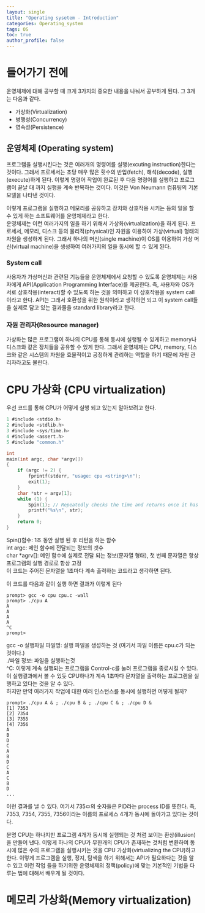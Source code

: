 ```yaml
---
layout: single
title: "Operating sysetem - Introduction"
categories: Operating_system
tags: OS
toc: true
author_profile: false
---
```


# 들어가기 전에
운영체제에 대해 공부할 때 크게 3가지의 중요한 내용을 나눠서 공부하게 된다. 그 3개는 다음과 같다.

* 가상화(Virtualization)
* 병행성(Concurrency)
* 영속성(Persistence)

## 운영체제 (Operating system)
프로그램을 실행시킨다는 것은 여러개의 명령어를 실행(excuting instruction)한다는 것이다. 그래서 프로세서는 초당 매우 많은 횟수의 반입(fetch), 해석(decode), 실행(execute)하게 된다. 이렇게 명령어 작업이 완료된 후 다음 명령어를 실행하고 프로그램이 끝날 대 까지 실행을 계속 반복하는 것이다. 이것은 Von Neumann 컴퓨팅의 기본 모델을 나타낸 것이다.

이렇게 프로그램을 실행하고 메모리를 공유하고 장치와 상호작용 시키는 등의 일을 할 수 있게 하는 소프트웨어를 운영체제라고 한다.</br>
운영체제는 이런 여러가지의 일을 하기 위해서 가상화(virtualization)을 하게 된다. 프로세서, 메모리, 디스크 등의 물리적(physical)인 자원을 이용하여 가상(virtual) 형태의 자원을 생성하게 된다. 그래서 하나의 머신(single machine)이 OS를 이용하여 가상 머신(virtual machine)을 생성하여 여러가지의 일을 동시에 할 수 있게 된다.

### System call
사용자가 가상머신과 관련된 기능들을 운영체제에서 요청할 수 있도록 운영체제는 사용자에게 API(Application Programming Interface)를 제공한다. 즉, 사용자와 OS가 서로 상호작용(interact)할 수 있도록 하는 것을 의미하고 이 상호작용을 system call이라고 한다. API는 그래서 호환성을 위한 원칙이라고 생각하면 되고 이 system call들을 실제로 담고 있는 결과물을 standard library라고 한다.

### 자원 관리자(Resource manager)
가상화는 많은 프로그램이 하나의 CPU를 통해 동시에 실행될 수 있게하고 memory나 디스크와 같은 장치들을 공유할 수 있게 한다. 그래서 운영체제는 CPU, memory, 디스크와 같은 시스템의 자원을 효율적이고 공정하게 관리하는 역할을 하기 때문에 자원 관리자라고도 불린다.

# CPU 가상화 (CPU virtualization)
우선 코드를 통해 CPU가 어떻게 실행 되고 있는지 알아보려고 한다.

```c
1 #include <stdio.h>
2 #include <stdlib.h>
3 #include <sys/time.h>
4 #include <assert.h>
5 #include "common.h"

int
main(int argc, char *argv[])
{
    if (argc != 2) {
        fprintf(stderr, "usage: cpu <string>\n");
        exit(1);
    }
    char *str = argv[1];
    while (1) {
        Spin(1); // Repeatedly checks the time and returns once it has run for a second
        printf("%s\n", str);
    }
    return 0;
}
```

Spin()함수: 1초 동안 실행 된 후 리턴을 하는 함수</br>
int argc: 메인 함수에 전달되는 정보의 갯수</br>
char *agrv[]: 메인 함수에 실제로 전달 되는 정보(문자열 형태), 첫 번째 문자열은 항상 프로그램의 실행 경로로 항상 고정</br>
이 코드는 주어진 문자열을 1초마다 계속 출력하는 코드라고 생각하면 된다.</br>

이 코드를 다음과 같이 실행 하면 결과가 이렇게 된다
```
prompt> gcc -o cpu cpu.c -wall
prompt> ./cpu A
A
A
A
A
^C
prompt>
```
gcc -o 실행파일 파일명: 실행 파일을 생성하는 것 (여기서 파일 이름은 cpu.c가 되는 것이다.)</br>
./파일 정보: 파일을 실행하는것</br>
^C: 이렇게 계속 실행되는 프로그램을 Control-c를 눌러 프로그램을 종료시킬 수 있다.</br>
이 실행결과에서 볼 수 있듯 CPU하나가 계속 1초마다 문자열을 출력하는 프로그램을 실행하고 있다는 것을 알 수 있다.</br>
하지만 만약 여러가지 작업에 대한 여러 인스턴스를 동시에 실행하면 어떻게 될까?</br>
```
prompt> ./cpu A & ; ./cpu B & ; ./cpu C & ; ./cpu D &
[1] 7353
[2] 7354
[3] 7355
[4] 7356
A
B
D
C
A
B
D
C
A
C
B
D
...
```
이런 결과를 낼 수 있다. 여기서 735ㅁ의 숫자들은 PID라는 process ID를 뜻한다. 즉, 7353, 7354, 7355, 7356이라는 이름의 프로세스 4개가 동시에 돌아가고 있다는 것이다.</br>

분명 CPU는 하나지만 프로그램 4개가 동시에 실행되는 것 처럼 보이는 환상(illusion)을 만들어 낸다. 이렇게 하나의 CPU가 무한개의 CPU가 존재하는 것처럼 변환하여 동시에 많은 수의 프로그램을 실행시키는 것을 CPU 가상화(virtualizing the CPU)하고 한다. 이렇게 프로그램을 실행, 정지, 탐색을 하기 위해서는 API가 필요하다는 것을 알 수 있고 이런 작업 들을 하기위한 운영체제의 정책(policy)에 맞는 기본적인 기법을 다루는 법에 대해서 배우게 될 것이다.

# 메모리 가상화(Memory virtualization)